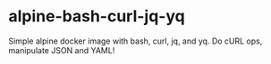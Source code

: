# alpine-bash-curl-jq-yq
Simple alpine docker image with bash, curl, jq, and yq. Do cURL ops, manipulate JSON and YAML!
